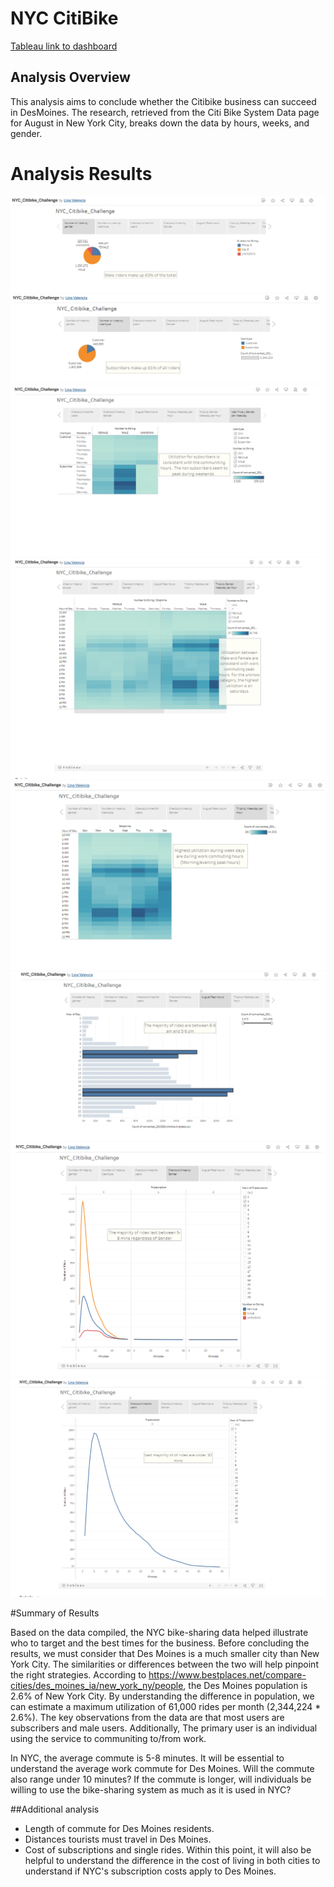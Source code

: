 # NYC CitiBike
[Tableau link to dashboard](https://public.tableau.com/app/profile/lina.valencia/viz/NYC_Citibike_Challenge_16645371069650/NYC_Citibike_Challenge?publish=yes)
## Analysis Overview
This analysis aims to conclude whether the Citibike business can succeed in DesMoines. The research, retrieved from the Citi Bike System Data page for August in New York City, breaks down the data by hours, weeks, and gender.

# Analysis Results
![Rides by Gender](https://github.com/lina2285/bikesharing/blob/main/Rides_by_gender.png)
![Rides by usertypes](https://github.com/lina2285/bikesharing/blob/main/Rides_by_usertypes.png)
![Trips by Gender Per Weekday](https://github.com/lina2285/bikesharing/blob/main/Trips_by_gender_per_weekday.png)
![Trips by Gender (Weekday per hour)](https://github.com/lina2285/bikesharing/blob/main/Trips_by_gender_weekday_per_hour.png)
![Trips by Weekday per hour](https://github.com/lina2285/bikesharing/blob/main/Trips_by_weekday_per_hour.png)
![August Peak Hours](https://github.com/lina2285/bikesharing/blob/main/August_Peak_Hours%201.png)
![Checkout Times by Gender](https://github.com/lina2285/bikesharing/blob/main/Checkout_times_by_gender.png)
![Checkout Times by User](https://github.com/lina2285/bikesharing/blob/main/Checkout_times_by_user.png)




#Summary of Results

Based on the data compiled, the NYC bike-sharing data helped illustrate who to target and the best times for the business. Before concluding the results, we must consider that Des Moines is a much smaller city than New York City. The similarities or differences between the two will help pinpoint the right strategies. According to https://www.bestplaces.net/compare-cities/des_moines_ia/new_york_ny/people, the Des Moines population is 2.6% of New York City. By understanding the difference in population, we can estimate a maximum utilization of 61,000 rides per month (2,344,224 * 2.6%). The key observations from the data are that most users are subscribers and male users. Additionally, The primary user is an individual using the service to communiting to/from work.  

In NYC, the average commute is 5-8 minutes. It will be essential to understand the average work commute for Des Moines. Will the commute also range under 10 minutes? If the commute is longer, will individuals be willing to use the bike-sharing system as much as it is used in NYC?

##Additional analysis

* Length of commute for Des Moines residents. 
* Distances tourists must travel in Des Moines.
* Cost of subscriptions and single rides. Within this point, it will also be helpful to understand the difference in the cost of living in both cities to understand if NYC's subscription costs apply to Des Moines.
